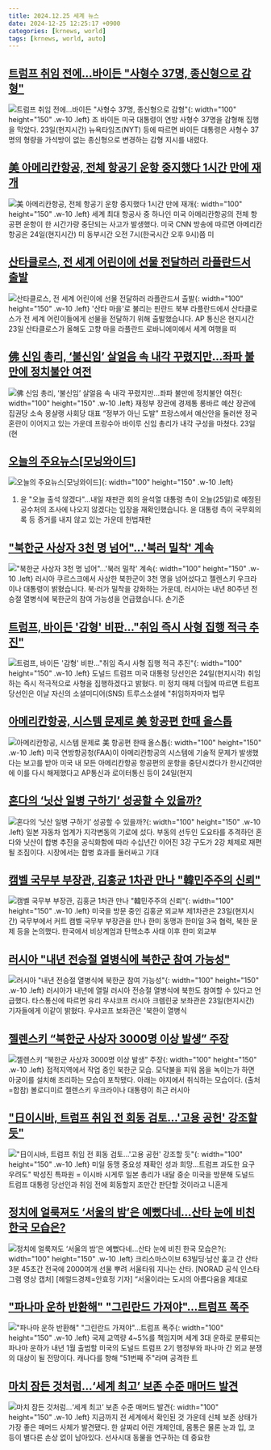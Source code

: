 ```yaml
---
title: 2024.12.25 세계 뉴스
date: 2024-12-25 12:25:17 +0900
categories: [krnews, world]
tags: [krnews, world, auto]
---
```

## [트럼프 취임 전에…바이든 "사형수 37명, 종신형으로 감형"](https://n.news.naver.com/mnews/article/008/0005132582)

![트럼프 취임 전에…바이든 "사형수 37명, 종신형으로 감형"](https://mimgnews.pstatic.net/image/origin/008/2024/12/24/5132582.jpg?type=nf220_150){: width="100" height="150" .w-10 .left}
조 바이든 미국 대통령이 연방 사형수 37명을 감형해 집행을 막았다. 23일(현지시간) 뉴욕타임즈(NYT) 등에 따르면 바이든 대통령은 사형수 37명의 형량을 가석방이 없는 종신형으로 변경하는 감형 지시를 내렸다.

## [美 아메리칸항공, 전체 항공기 운항 중지했다 1시간 만에 재개](https://n.news.naver.com/mnews/article/469/0000840481)

![美 아메리칸항공, 전체 항공기 운항 중지했다 1시간 만에 재개](https://mimgnews.pstatic.net/image/origin/469/2024/12/24/840481.jpg?type=nf220_150){: width="100" height="150" .w-10 .left}
세계 최대 항공사 중 하나인 미국 아메리칸항공의 전체 항공편 운항이 한 시간가량 중단되는 사고가 발생했다. 미국 CNN 방송에 따르면 아메리칸항공은 24일(현지시간) 미 동부시간 오전 7시(한국시간 오후 9시)쯤 미

## [산타클로스, 전 세계 어린이에 선물 전달하러 라플란드서 출발](https://n.news.naver.com/mnews/article/052/0002131715)

![산타클로스, 전 세계 어린이에 선물 전달하러 라플란드서 출발](https://mimgnews.pstatic.net/image/origin/052/2024/12/24/2131715.jpg?type=nf220_150){: width="100" height="150" .w-10 .left}
'산타 마을'로 불리는 핀란드 북부 라플란드에서 산타클로스가 전 세계 어린이들에게 선물을 전달하기 위해 출발했습니다. AP 통신은 현지시간 23일 산타클로스가 올해도 고향 마을 라플란드 로바니에미에서 세계 여행을 떠

## [佛 신임 총리, ‘불신임’ 살얼음 속 내각 꾸렸지만...좌파 불만에 정치불안 여전](https://n.news.naver.com/mnews/article/009/0005418778)

![佛 신임 총리, ‘불신임’ 살얼음 속 내각 꾸렸지만...좌파 불만에 정치불안 여전](https://mimgnews.pstatic.net/image/origin/009/2024/12/24/5418778.jpg?type=nf220_150){: width="100" height="150" .w-10 .left}
재정부 장관에 경제통 롱바르 예산 장관에 집권당 소속 몽샬랭 사회당 대표 “정부가 아닌 도발” 프랑스에서 예산안을 둘러싼 정국 혼란이 이어지고 있는 가운데 프랑수아 바이루 신임 총리가 내각 구성을 마쳤다. 23일(현

## [오늘의 주요뉴스[모닝와이드]](https://n.news.naver.com/mnews/article/055/0001218095)

![오늘의 주요뉴스[모닝와이드]](https://mimgnews.pstatic.net/image/origin/055/2024/12/25/1218095.jpg?type=nf220_150){: width="100" height="150" .w-10 .left}
1. 윤 "오늘 출석 않겠다"…내일 재판관 회의 윤석열 대통령 측이 오늘(25일)로 예정된 공수처의 조사에 나오지 않겠다는 입장을 재확인했습니다. 윤 대통령 측이 국무회의록 등 증거를 내지 않고 있는 가운데 헌법재판

## ["북한군 사상자 3천 명 넘어"…'북러 밀착' 계속](https://n.news.naver.com/mnews/article/055/0001217929)

!["북한군 사상자 3천 명 넘어"…'북러 밀착' 계속](https://mimgnews.pstatic.net/image/origin/055/2024/12/24/1217929.jpg?type=nf220_150){: width="100" height="150" .w-10 .left}
러시아 쿠르스크에서 사상한 북한군이 3천 명을 넘어섰다고 젤렌스키 우크라이나 대통령이 밝혔습니다. 북·러가 밀착을 강화하는 가운데, 러시아는 내년 80주년 전승절 열병식에 북한군의 참여 가능성을 언급했습니다. 손기준

## [트럼프, 바이든 '감형' 비판…"취임 즉시 사형 집행 적극 추진"](https://n.news.naver.com/mnews/article/003/0012980324)

![트럼프, 바이든 '감형' 비판…"취임 즉시 사형 집행 적극 추진"](https://mimgnews.pstatic.net/image/origin/003/2024/12/25/12980324.jpg?type=nf220_150){: width="100" height="150" .w-10 .left}
도널드 트럼프 미국 대통령 당선인은 24일(현지시각) 취임하는 즉시 적극적으로 사형을 집행하겠다고 밝혔다. 미 정치 매체 더힐에 따르면 트럼프 당선인은 이날 자신의 소셜미디어(SNS) 트루스소셜에 "취임하자마자 법무

## [아메리칸항공, 시스템 문제로 美 항공편 한때 올스톱](https://n.news.naver.com/mnews/article/011/0004431920)

![아메리칸항공, 시스템 문제로 美 항공편 한때 올스톱](https://mimgnews.pstatic.net/image/origin/011/2024/12/24/4431920.jpg?type=nf220_150){: width="100" height="150" .w-10 .left}
미국 연방항공청(FAA)이 아메리칸항공의 시스템에 기술적 문제가 발생했다는 보고를 받아 미국 내 모든 아메리칸항공 항공편의 운항을 중단시켰다가 한시간여만에 이를 다시 해제했다고 AP통신과 로이터통신 등이 24일(현지

## [혼다의 ‘닛산 일병 구하기’ 성공할 수 있을까?](https://n.news.naver.com/mnews/article/028/0002723465)

![혼다의 ‘닛산 일병 구하기’ 성공할 수 있을까?](https://mimgnews.pstatic.net/image/origin/028/2024/12/25/2723465.jpg?type=nf220_150){: width="100" height="150" .w-10 .left}
일본 자동차 업계가 지각변동의 기로에 섰다. 부동의 선두인 도요타를 추격하던 혼다와 닛산이 합병 추진을 공식화함에 따라 수십년간 이어진 3강 구도가 2강 체제로 재편될 조짐이다. 시장에서는 합병 효과를 둘러싸고 기대

## [캠벨 국무부 부장관, 김홍균 1차관 만나 "韓민주주의 신뢰"](https://n.news.naver.com/mnews/article/448/0000497817)

![캠벨 국무부 부장관, 김홍균 1차관 만나 "韓민주주의 신뢰"](https://mimgnews.pstatic.net/image/origin/448/2024/12/24/497817.jpg?type=nf220_150){: width="100" height="150" .w-10 .left}
미국을 방문 중인 김홍균 외교부 제1차관은 23일(현지시간) 국무부에서 커트 캠벨 국무부 부장관을 만나 한미 동맹과 한미일 3국 협력, 북한 문제 등을 논의했다. 한국에서 비상계엄과 탄핵소추 사태 이후 한미 외교부

## [러시아 "내년 전승절 열병식에 북한군 참여 가능성"](https://n.news.naver.com/mnews/article/421/0007983765)

![러시아 "내년 전승절 열병식에 북한군 참여 가능성"](https://mimgnews.pstatic.net/image/origin/421/2024/12/24/7983765.jpg?type=nf220_150){: width="100" height="150" .w-10 .left}
러시아가 내년에 열릴 러시아 전승절 열병식에 북한도 참여할 수 있다고 언급했다. 타스통신에 따르면 유리 우샤코프 러시아 크렘린궁 보좌관은 23일(현지시간) 기자들에게 이같이 밝혔다. 우샤코프 보좌관은 '북한이 열병식

## [젤렌스키 “북한군 사상자 3000명 이상 발생” 주장](https://n.news.naver.com/mnews/article/018/0005912190)

![젤렌스키 “북한군 사상자 3000명 이상 발생” 주장](https://mimgnews.pstatic.net/image/origin/018/2024/12/24/5912190.jpg?type=nf220_150){: width="100" height="150" .w-10 .left}
접적지역에서 작업 중인 북한군 모습. 모닥불을 피워 몸을 녹이는가 하면 아궁이를 설치해 조리하는 모습이 포착됐다. 아래는 야지에서 취식하는 모습이다. (출처=합참) 볼로디미르 젤렌스키 우크라이나 대통령이 최근 러시아

## ["日이시바, 트럼프 취임 전 회동 검토…'고용 공헌' 강조할 듯"](https://n.news.naver.com/mnews/article/001/0015122988)

!["日이시바, 트럼프 취임 전 회동 검토…'고용 공헌' 강조할 듯"](https://mimgnews.pstatic.net/image/origin/001/2024/12/24/15122988.jpg?type=nf220_150){: width="100" height="150" .w-10 .left}
미일 동맹 중요성 재확인 성과 희망…트럼프 과도한 요구 우려도" 박성진 특파원 = 이시바 시게루 일본 총리가 내달 중순 미국을 방문해 도널드 트럼프 대통령 당선인과 취임 전에 회동할지 조만간 판단할 것이라고 니혼게

## [정치에 얼룩져도 ‘서울의 밤’은 예뻤다네…산타 눈에 비친 한국 모습은?](https://n.news.naver.com/mnews/article/016/0002407213)

![정치에 얼룩져도 ‘서울의 밤’은 예뻤다네…산타 눈에 비친 한국 모습은?](https://mimgnews.pstatic.net/image/origin/016/2024/12/25/2407213.jpg?type=nf220_150){: width="100" height="150" .w-10 .left}
크리스마스이브 63빌딩·남산 훑고 간 산타 3분 45초간 전국에 2000여개 선물 뿌려 서울타워 지나는 산타. [NORAD 공식 인스타그램 영상 캡처] [헤럴드경제=안효정 기자] “서울이라는 도시의 아름다움을 제대로

## ["파나마 운하 반환해" "그린란드 가져야"…트럼프 폭주](https://n.news.naver.com/mnews/article/008/0005132589)

!["파나마 운하 반환해" "그린란드 가져야"…트럼프 폭주](https://mimgnews.pstatic.net/image/origin/008/2024/12/24/5132589.jpg?type=nf220_150){: width="100" height="150" .w-10 .left}
국제 교역량 4~5%를 책임지며 세계 3대 운하로 분류되는 파나마 운하가 내년 1월 출범할 미국의 도널드 트럼프 2기 행정부와 파나마 간 외교 분쟁의 대상이 될 전망이다. 캐나다를 향해 "51번째 주"라며 공격한 트

## [마치 잠든 것처럼…‘세계 최고’ 보존 수준 매머드 발견](https://n.news.naver.com/mnews/article/032/0003341249)

![마치 잠든 것처럼…‘세계 최고’ 보존 수준 매머드 발견](https://mimgnews.pstatic.net/image/origin/032/2024/12/24/3341249.jpg?type=nf220_150){: width="100" height="150" .w-10 .left}
지금까지 전 세계에서 확인된 것 가운데 신체 보존 상태가 가장 좋은 매머드 사체가 발견됐다. 한 살짜리 어린 개체인데, 몸통은 물론 눈과 입, 코 등이 별다른 손상 없이 남아있다. 선사시대 동물을 연구하는 데 중요한

